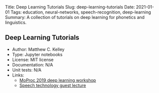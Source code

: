 Title: Deep Learning Tutorials
Slug: deep-learning-tutorials
Date: 2021-01-01
Tags: education, neural-networks, speech-recognition, deep-learning
Summary: A collection of tutorials on deep learning for phonetics and linguistics.

## Deep Learning Tutorials
* Author: Matthew C. Kelley
* Type: Jupyter notebooks
* License: MIT license
* Documentation: N/A
* Unit tests: N/A
* Links:
   - [MoProc 2019 deep learning workshop](https://github.com/maetshju/moproc2019_deep_learning_workshop)
   - [Speech technology guest lecture](https://github.com/maetshju/ling_513_dnn_lecture)
